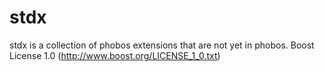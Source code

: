 stdx
====

stdx is a collection of phobos extensions that are not yet in phobos. Boost License 1.0 (http://www.boost.org/LICENSE_1_0.txt)
